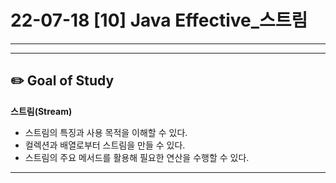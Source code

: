# 22-07-18 [10] Java Effective_스트림

---



---

## ✏️ Goal of Study

**스트림(Stream)**
- 스트림의 특징과 사용 목적을 이해할 수 있다.
- 컬렉션과 배열로부터 스트림을 만들 수 있다.
- 스트림의 주요 메서드를 활용해 필요한 연산을 수행할 수 있다.

---
 